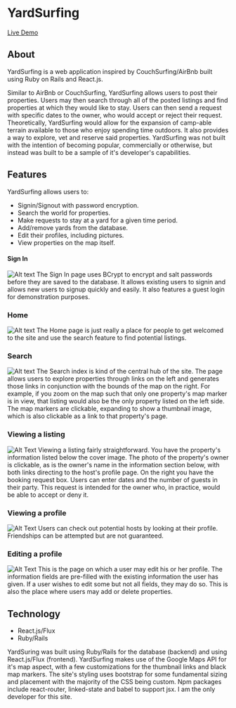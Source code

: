 # YardSurfing

[Live Demo](www.yardsurfing.herokuapp.com)


## About


YardSurfing is a web application inspired by CouchSurfing/AirBnb built using Ruby on Rails and React.js.

Similar to AirBnb or CouchSurfing, YardSurfing allows users to post their properties. Users may then search through all of the posted listings and find properties at which they would like to stay. Users can then send a request with specific dates to the owner, who would accept or reject their request. Theoretically, YardSurfing would allow for the expansion of camp-able terrain available to those who enjoy spending time outdoors. It also provides a way to explore, vet and reserve said properties. YardSurfing was not built with the intention of becoming popular, commercially or otherwise, but instead was built to be a sample of it's developer's capabilities.

## Features

YardSurfing allows users to:
+ Signin/Signout with password encryption.
+ Search the world for properties.
+ Make requests to stay at a yard for a given time period.
+ Add/remove yards from the database.
+ Edit their profiles, including pictures.
+ View properties on the map itself.


#### Sign In
![Alt text](http://i.imgur.com/nUDeyg6.png)
The Sign In page uses BCrypt to encrypt and salt passwords before they are saved to the database. It allows existing users to signin and allows new users to signup quickly and easily. It also features a guest login for demonstration purposes.

### Home
![Alt text](http://i.imgur.com/oTbmW5W.jpg)
The Home page is just really a place for people to get welcomed to the site and use the search feature to find potential listings.

### Search
![Alt text](http://i.imgur.com/DmmFjKB.jpg)
The Search index is kind of the central hub of the site. The page allows users to explore properties through links on the left and generates those links in conjunction with the bounds of the map on the right. For example, if you zoom on the map such that only one property's map marker is in view, that listing would also be the only property listed on the left side. The map markers are clickable, expanding to show a thumbnail image, which is also clickable as a link to that property's page.

### Viewing a listing
![Alt Text](http://i.imgur.com/Qy4WhpP.jpg)
Viewing a listing fairly straightforward. You have the property's information listed below the cover image. The photo of the property's owner is clickable, as is the owner's name in the information section below, with both links directing to the host's profile page. On the right you have the booking request box. Users can enter dates and the number of guests in their party. This request is intended for the owner who, in practice, would be able to accept or deny it.


### Viewing a profile
![Alt Text](http://i.imgur.com/DuWaMtl.png)
Users can check out potential hosts by looking at their profile. Friendships can be attempted but are not guaranteed.

### Editing a profile
![Alt Text](http://i.imgur.com/muCULRX.png)
This is the page on which a user may edit his or her profile. The information fields are pre-filled with the existing information the user has given. If a user wishes to edit some but not all fields, they may do so. This is also the place where users may add or delete properties.


## Technology
+ React.js/Flux
+ Ruby/Rails


YardSuring was built using Ruby/Rails for the database (backend) and using React.js/Flux (frontend). YardSurfing makes use of the Google Maps API for it's map aspect, with a few customizations for the thumbnail links and black map markers. The site's styling uses bootstrap for some fundamental sizing and placement with the majority of the CSS being custom. Npm packages include react-router, linked-state and babel to support jsx. I am the only developer for this site.
